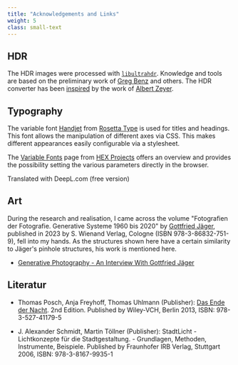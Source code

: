 ```yaml
---
title: "Acknowledgements and Links"
weight: 5
class: small-text
---
```


## HDR

The HDR images were processed with [`libultrahdr`](https://github.com/google/libultrahdr). Knowledge and tools are based on the preliminary work of [Greg Benz](https://gregbenzphotography.com/hdr/) and others. The HDR converter has been [inspired](https://github.com/albertz/playground/blob/master/ultrahdr.py) by the work of [Albert Zeyer](http://www.az2000.de/).

## Typography

The variable font [Handjet](https://rosettatype.com/Handjet) from [Rosetta Type](https://rosettatype.com/) is used for titles and headings. This font allows the manipulation of different axes via CSS. This makes different appearances easily configurable via a stylesheet.

The [Variable Fonts](https://v-fonts.com/) page from [HEX Projects](https://hex.xyz/) offers an overview and provides the possibility setting the various parameters directly in the browser.

Translated with DeepL.com (free version)

## Art

During the research and realisation, I came across the volume "Fotografien der Fotografie. Generative Systeme 1960 bis 2020" by [Gottfried Jäger](https://www.lr-develop.de/gottfried-jaeger/), published in 2023 by S. Wienand Verlag, Cologne (ISBN 978-3-86832-751-9), fell into my hands. As the structures shown here have a certain similarity to Jäger's pinhole structures, his work is mentioned here.

* [Generative Photography - An Interview With Gottfried Jäger](https://www.artnome.com/news/2019/8/18/generative-photography-an-interview-with-gottfried-jager)

## Literatur

* Thomas Posch, Anja Freyhoff, Thomas Uhlmann (Publisher): [Das Ende der Nacht](https://www.wiley-vch.de/de/fachgebiete/naturwissenschaften/physics-11ph/astronomy-astrophysics-11ph1/das-ende-der-nacht-978-3-527-41179-5). 2nd Edition. Published by Wiley-VCH, Berlin 2013, ISBN: 978-3-527-41179-5

* J. Alexander Schmidt, Martin Töllner (Publisher): StadtLicht - Lichtkonzepte für die Stadtgestaltung. - Grundlagen, Methoden, Instrumente, Beispiele. Published by Fraunhofer IRB Verlag, Stuttgart 2006, ISBN: 978-3-8167-9935-1
